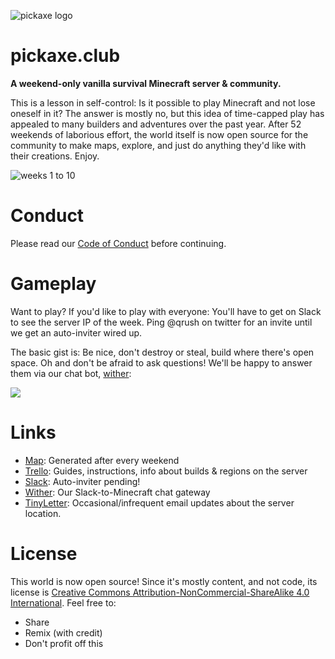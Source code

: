 ![pickaxe logo](http://i.imgur.com/MRdm2rc.png)

# pickaxe.club

**A weekend-only vanilla survival Minecraft server & community.**

This is a lesson in self-control:
Is it possible to play Minecraft and not lose oneself in it? The answer is mostly no, but this idea of
time-capped play has appealed to many builders and adventures over the past year. After 52 weekends of 
laborious effort, the world itself is now open source for the community to make maps, explore, and just
do anything they'd like with their creations. Enjoy.

![weeks 1 to 10](http://i.imgur.com/U1XSxCZ.gif)

# Conduct

Please read our [Code of Conduct](https://github.com/qrush/Pickaxe-Code-Of-Conduct) before continuing.

# Gameplay

Want to play? If you'd like to play with everyone: You'll have to get on Slack to see the server IP of the week. Ping @qrush on twitter for an invite until we get an auto-inviter wired up.

The basic gist is: Be nice, don't destroy or steal, build where there's open space. Oh and don't be afraid to ask questions! We'll be happy to answer them via our chat bot, [wither](https://github.com/qrush/wither):

![](https://raw.githubusercontent.com/qrush/pickaxechat/master/screenshot.png)

# Links

* [Map](http://pickaxe.club): Generated after every weekend
* [Trello](https://trello.com/b/BPH4MaZs/pickaxe-club-guide): Guides, instructions, info about builds & regions on the server
* [Slack](https://pickaxe.slack.com/): Auto-inviter pending!
* [Wither](https://github.com/qrush/wither): Our Slack-to-Minecraft chat gateway
* [TinyLetter](http://tinyletter.com/pickaxe-club): Occasional/infrequent email updates about the server location.

# License

This world is now open source! Since it's mostly content, and not code, its license is [Creative Commons Attribution-NonCommercial-ShareAlike 4.0 International](http://creativecommons.org/licenses/by-nc-sa/4.0/). Feel free to:

* Share
* Remix (with credit)
* Don't profit off this
